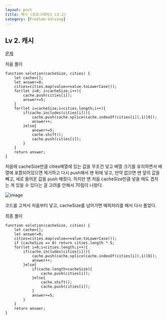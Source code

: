 ```yaml
---
layout: post
title: 캐시 (프로그래머스 LV.2)
category: [Problem-Solving]
---
```


## Lv 2. 캐시

[문제](https://programmers.co.kr/learn/courses/30/lessons/17680?language=javascript)

처음 풀이

    function solution(cacheSize, cities) {
        let cache=[];
        let answer=0;
        cities=cities.map(value=>value.toLowerCase());
        for(let i=0; i<cacheSize;i++){
            cache.push(cities[i]);
            answer+=5;
        }
        for(let i=cacheSize;i<cities.length;i++){
            if(cache.includes(cities[i])){
                cache.push(cache.splice(cache.indexOf(cities[i]),1)[0]);
                answer++;
            }else{
                answer+=5;
                cache.shift();
                cache.push(cities[i]);
            }
        }
        return answer;
    }

처음에 cacheSize만큼 cities배열에 있는 값을 무조건 넣고 배열 크기를 유지하면서 배열에 포함되어있으면 제거하고 다시 push해서 맨 뒤에 넣고, 만약 없으면 맨 앞의 값을 빼고, 새로 들어온 값을 push 해줬다. 하지만 맨 처음 cacheSize만큼 넣을 때도 겹치는 게 있을 수 있다는 걸 고려를 안해서 70점이 나왔다.

![image](https://user-images.githubusercontent.com/49175629/156288800-02a10635-f0a0-4b05-9127-450698b8b102.png)

코드를 고쳐서 처음부터 넣고, cacheSize를 넘어가면 예외처리를 해서 다시 풀었다.

최종 풀이

    function solution(cacheSize, cities) {
        let cache=[];
        let answer=0;
        cities=cities.map(value=>value.toLowerCase());
        if (cacheSize == 0) return cities.length * 5;
        for(let i=0;i<cities.length;i++){
            if(cache.includes(cities[i])){
                cache.push(cache.splice(cache.indexOf(cities[i]),1)[0]);
                answer++;
            }else{
                if(cache.length<cacheSize){
                    cache.push(cities[i]);
                }else{
                    cache.shift();
                    cache.push(cities[i]);
                }
                answer+=5;
            }
        }
        return answer;
    }

